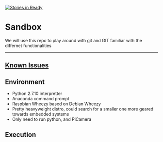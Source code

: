 [![Stories in Ready](https://badge.waffle.io/Mosquito-Mashers/Sandbox.png?label=ready&title=Ready)](https://waffle.io/Mosquito-Mashers/Sandbox)
# Sandbox
We will use this repo to play around with git and GIT familiar with the differnet functionalities
___
## [Known Issues](https://github.com/Mosquito-Mashers/Sandbox/issues)

## Environment
*  Python 2.7.10 interpretter
*  Anaconda command prompt
*  Raspbian Wheezy based on Debian Wheezy
  *  Pretty heavyweight distro, could search for a smaller one more geared towards embedded systems
  *  Only need to run python, and PiCamera

## Execution
